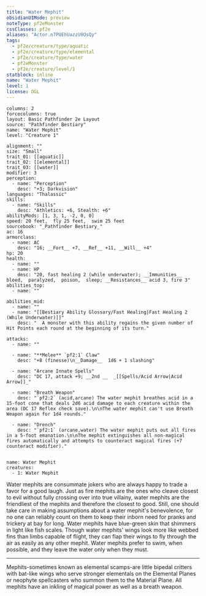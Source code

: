 ```yaml
---
title: "Water Mephit"
obsidianUIMode: preview
noteType: pf2eMonster
cssClasses: pf2e
aliases: "Actor.n7PUEhUazzU9OsQy" 
tags:
  - pf2e/creature/type/aquatic
  - pf2e/creature/type/elemental
  - pf2e/creature/type/water
  - pf2eMonster
  - pf2e/creature/level/1
statblock: inline
name: "Water Mephit"
level: 1
license: OGL
---
```


```statblock
columns: 2
forcecolumns: true
layout: Basic Pathfinder 2e Layout
source: "Pathfinder Bestiary"
name: "Water Mephit"
level: "Creature 1"

alignment: ""
size: "Small"
trait_01: [[aquatic]]
trait_02: [[elemental]]
trait_03: [[water]]
modifier: 3
perception:
  - name: "Perception"
    desc: "+3; Darkvision"
languages: "Thalassic"
skills:
  - name: "Skills"
    desc: "Athletics: +6, Stealth: +6"
abilityMods: [1, 3, 1, -2, 0, 0]
speed: 20 feet,  fly 25 feet,  swim 25 feet
sourcebook: "_Pathfinder Bestiary_"
ac: 16
armorclass:
  - name: AC
    desc: "16; __Fort__ +7, __Ref__ +11, __Will__ +4"
hp: 20
health:
  - name: ""
  - name: HP
    desc: "20, fast healing 2 (while underwater); __Immunities__  bleed,  paralyzed,  poison,  sleep; __Resistances__ acid 3, fire 3"
abilities_top:
  - name: ""

abilities_mid:
  - name: ""
  - name: "[[Bestiary Ability Glossary/Fast Healing|Fast Healing 2 (While Underwater)]]"
    desc: "  A monster with this ability regains the given number of Hit Points each round at the beginning of its turn."

attacks:
  - name: ""

  - name: "**Melee** `pf2:1` Claw"
    desc: "+8 (finesse)\n__Damage__  1d6 + 1 slashing"

  - name: "Arcane Innate Spells"
    desc: "DC 17, attack +9; __2nd __  _[[Spells/Acid Arrow|Acid Arrow]]_"

  - name: "Breath Weapon"
    desc: "`pf2:2` (acid,arcane) The water mephit breathes acid in a 15-foot cone that deals 2d6 acid damage to each creature within the area (DC 17 Reflex check save).\n\nThe water mephit can't use Breath Weapon again for 1d4 rounds."

  - name: "Drench"
    desc: "`pf2:1` (arcane,water) The water mephit puts out all fires in a 5-foot emanation.\n\nThe mephit extinguishes all non-magical fires automatically and attempts to counteract magical fires (+7 counteract modifier)."
 
```

```encounter-table
name: Water Mephit
creatures:
  - 1: Water Mephit
```



Water mephits are consummate jokers who are always happy to trade a favor for a good laugh. Just as fire mephits are the ones who cleave closest to evil without fully crossing over into true villainy, water mephits are the friendliest of the mephits and therefore the closest to good. Still, one should take care in making assumptions about a water mephit's benevolence, for no one can reliably count on them to keep their inborn need for pranks and trickery at bay for long. Water mephits have blue-green skin that shimmers in light like fish scales. Though water mephits' wings look more like webbed fins than limbs capable of flight, they can flap their wings to fly through the air as easily as any other mephit. Water mephits prefer to swim, when possible, and they leave the water only when they must.

* * *

Mephits-sometimes known as elemental scamps-are little bipedal critters with bat-like wings who serve stronger elementals on the Elemental Planes or neophyte spellcasters who summon them to the Material Plane. All mephits have an inkling of magical power as well as a breath weapon.
